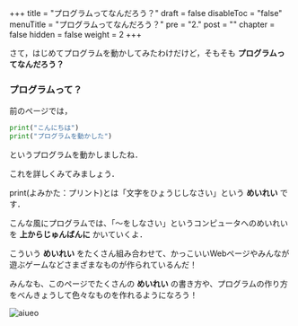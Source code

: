 +++
title =  "プログラムってなんだろう？"
draft = false
disableToc = "false"
menuTitle = "プログラムってなんだろう？"
pre = "2."
post = ""
chapter = false
hidden = false
weight = 2
+++

さて，はじめてプログラムを動かしてみたわけだけど，そもそも
**プログラムってなんだろう？**
### プログラムって？

前のページでは，
``` Python
print("こんにちは")
print("プログラムを動かした")
```
というプログラムを動かしましたね．

これを詳しくみてみましょう．

print(よみかた：プリント)とは「文字をひょうじしなさい」という
**めいれい**
です．

こんな風にプログラムでは、「〜をしなさい」というコンピュータへのめいれいを
**上からじゅんばんに**
かいていくよ．

こういう
**めいれい**
をたくさん組み合わせて、かっこいいWebページやみんなが遊ぶゲームなどさまざまなものが作られているんだ！

みんなも、このページでたくさんの
**めいれい**
の書き方や、プログラムの作り方をべんきょうして色々なものを作れるようになろう！

![aiueo](https://www.smartprog.xyz/images/プログラムとは.PNG)

